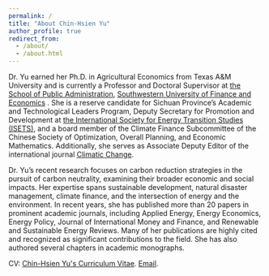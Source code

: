 ```yaml
---
permalink: /
title: "About Chin-Hsien Yu"
author_profile: true
redirect_from: 
  - /about/
  - /about.html
---
```


Dr. Yu earned her Ph.D. in Agricultural Economics from Texas A&M University and is currently a Professor and Doctoral Supervisor at [the School of Public Administration](https://spa.swufe.edu.cn/), [Southwestern University of Finance and Economics](https://www.swufe.edu.cn/) . She is a reserve candidate for Sichuan Province’s Academic and Technological Leaders Program, Deputy Secretary for Promotion and Development at [the International Society for Energy Transition Studies (ISETS)](http://isets.org), and a board member of the Climate Finance Subcommittee of the Chinese Society of Optimization, Overall Planning, and Economic Mathematics. Additionally, she serves as Associate Deputy Editor of the international journal [Climatic Change](https://link.springer.com/journal/10584).

Dr. Yu’s recent research focuses on carbon reduction strategies in the pursuit of carbon neutrality, examining their broader economic and social impacts. Her expertise spans sustainable development, natural disaster management, climate finance, and the intersection of energy and the environment. In recent years, she has published more than 20 papers in prominent academic journals, including Applied Energy, Energy Economics, Energy Policy, Journal of International Money and Finance, and Renewable and Sustainable Energy Reviews. Many of her publications are highly cited and recognized as significant contributions to the field. She has also authored several chapters in academic monographs.

CV: [Chin-Hsien Yu's Curriculum Vitae](../assets/Curriculum_Vitae.pdf).
[Email](mailto:evaniayu@gmail.com).
